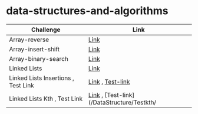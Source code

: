 ﻿# data-structures-and-algorithms

| Challenge      | Link |
| ----------- | ----------- |
| Array-reverse      | [Link](/DataStructure/DataStructure/data-structure-console/array-reverse/) |
| Array-insert-shift | [Link](/DataStructure/DataStructure/data-structure-console/array-insert-shift/) |
| Array-binary-search | [Link](/DataStructure/DataStructure/data-structure-console/array-binary-search/) |
| Linked Lists | [Link](/DataStructure/DataStructure/data-structure-console/linked-list/) |
| Linked Lists Insertions , Test Link  | [Link](/DataStructure/DataStructure/data-structure-console/linked-list-insertions)  , [Test-link](/DataStructure/TestProject1/UnitTest1.cs)|
| Linked Lists Kth , Test Link| [Link](/DataStructure/DataStructure/data-structure-console/linked-list-kth) , [Test-link](/DataStructure/Testkth/|

